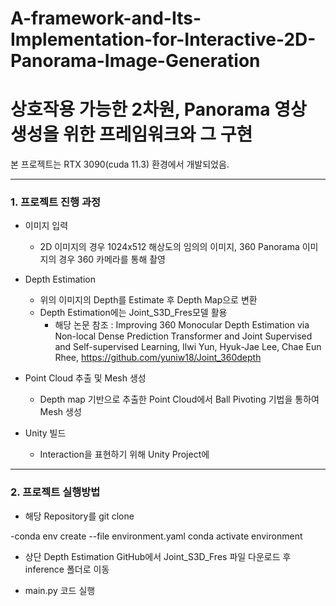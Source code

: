 # A-framework-and-Its-Implementation-for-Interactive-2D-Panorama-Image-Generation
# 상호작용 가능한 2차원, Panorama 영상 생성을 위한 프레임워크와 그 구현

본 프로젝트는 RTX 3090(cuda 11.3) 환경에서 개발되었음.

------------

### 1. 프로젝트 진행 과정

- 이미지 입력
	- 2D 이미지의 경우 1024x512 해상도의 임의의 이미지, 360 Panorama 이미지의 경우 360 카메라를 통해 촬영
		
- Depth Estimation
	- 위의 이미지의 Depth를 Estimate 후 Depth Map으로 변환
	- Depth Estimation에는 Joint_S3D_Fres모델 활용
		- 해당 논문 참조 : Improving 360 Monocular Depth Estimation via Non-local Dense Prediction Transformer and Joint Supervised and Self-supervised Learning,
											Ilwi Yun, Hyuk-Jae Lee, Chae Eun Rhee,
											https://github.com/yuniw18/Joint_360depth
    
- Point Cloud 추출 및 Mesh 생성
	- Depth map 기반으로 추출한 Point Cloud에서 Ball Pivoting 기법을 통하여 Mesh 생성
	
- Unity 빌드
	- Interaction을 표현하기 위해 Unity Project에 
	
----------
### 2. 프로젝트 실행방법

- 해당 Repository를 git clone

-conda env create --file environment.yaml
conda activate environment

- 상단 Depth Estimation GitHub에서 Joint_S3D_Fres 파일 다운로드 후 inference 폴더로 이동

- main.py 코드 실행

